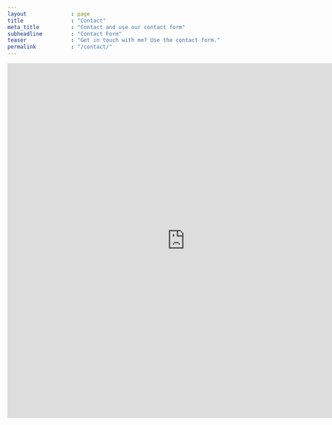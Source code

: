 ```yaml
---
layout              : page
title               : "Contact"
meta_title          : "Contact and use our contact form"
subheadline         : "Contact Form"
teaser              : "Get in touch with me? Use the contact form."
permalink           : "/contact/"
---
```

<iframe frameborder="no" src="https://www.kontaktformular.com/download/responsive/8/kontakt.php" width="800" height="800"></iframe>